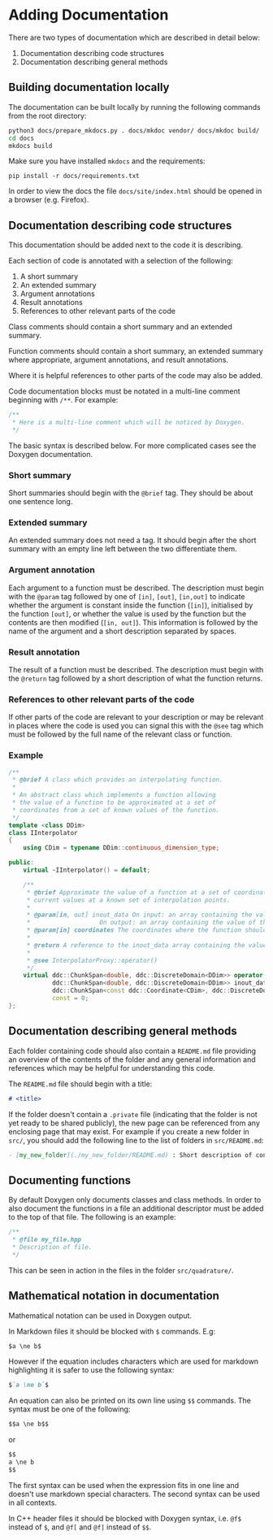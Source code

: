 # Adding Documentation

There are two types of documentation which are described in detail below:

1. Documentation describing code structures
2. Documentation describing general methods

## Building documentation locally

The documentation can be built locally by running the following commands from the root directory:
```bash
python3 docs/prepare_mkdocs.py . docs/mkdoc vendor/ docs/mkdoc build/
cd docs
mkdocs build
```

Make sure you have installed `mkdocs` and the requirements:
```
pip install -r docs/requirements.txt
```
In order to view the docs the file `docs/site/index.html` should be opened in a browser (e.g. Firefox).

## Documentation describing code structures

This documentation should be added next to the code it is describing.

Each section of code is annotated with a selection of the following:

1. A short summary
2. An extended summary
3. Argument annotations
4. Result annotations
5. References to other relevant parts of the code

Class comments should contain a short summary and an extended summary.

Function comments should contain a short summary, an extended summary where appropriate, argument annotations, and result annotations.

Where it is helpful references to other parts of the code may also be added.

Code documentation blocks must be notated in a multi-line comment beginning with `/**`. For example:

```cpp
/**
 * Here is a multi-line comment which will be noticed by Doxygen.
 */
```

The basic syntax is described below. For more complicated cases see the Doxygen documentation.

### Short summary

Short summaries should begin with the `@brief` tag. They should be about one sentence long.

### Extended summary

An extended summary does not need a tag. It should begin after the short summary with an empty line left between the two differentiate them.

### Argument annotation

Each argument to a function must be described. The description must begin with the `@param` tag followed by one of `[in]`, `[out]`, `[in,out]` to indicate whether the argument is constant inside the function (`[in]`), initialised by the function `[out]`, or whether the value is used by the function but the contents are then modified (`[in, out]`). This information is followed by the name of the argument and a short description separated by spaces.

### Result annotation

The result of a function must be described. The description must begin with the `@return` tag followed by a short description of what the function returns.

### References to other relevant parts of the code

If other parts of the code are relevant to your description or may be relevant in places where the code is used you can signal this with the `@see` tag which must be followed by the full name of the relevant class or function.

### Example

```cpp
/**
 * @brief A class which provides an interpolating function.
 *
 * An abstract class which implements a function allowing
 * the value of a function to be approximated at a set of
 * coordinates from a set of known values of the function.
 */
template <class DDim>
class IInterpolator
{
    using CDim = typename DDim::continuous_dimension_type;

public:
    virtual ~IInterpolator() = default;

    /**
     * @brief Approximate the value of a function at a set of coordinates using the
     * current values at a known set of interpolation points.
     *
     * @param[in, out] inout_data On input: an array containing the value of the function at the interpolation points.
     *                   On output: an array containing the value of the function at the coordinates.
     * @param[in] coordinates The coordinates where the function should be evaluated.
     *
     * @return A reference to the inout_data array containing the value of the function at the coordinates.
     *
     * @see InterpolatorProxy::operator()
     */
    virtual ddc::ChunkSpan<double, ddc::DiscreteDomain<DDim>> operator()(
            ddc::ChunkSpan<double, ddc::DiscreteDomain<DDim>> inout_data,
            ddc::ChunkSpan<const ddc::Coordinate<CDim>, ddc::DiscreteDomain<DDim>> coordinates)
            const = 0;
};
```

## Documentation describing general methods

Each folder containing code should also contain a `README.md` file providing an overview of the contents of the folder and any general information and references which may be helpful for understanding this code.

The `README.md` file should begin with a title:

```markdown
# <title>
```

If the folder doesn't contain a `.private` file (indicating that the folder is not yet ready to be shared publicly), the new page can be referenced from any enclosing page that may exist. For example if you create a new folder in `src/`, you should add the following line to the list of folders in `src/README.md`:

```markdown
- [my_new_folder](./my_new_folder/README.md) : Short description of contents.
```

## Documenting functions

By default Doxygen only documents classes and class methods. In order to also document the functions in a file an additional descriptor must be added to the top of that file.
The following is an example:

```cpp
/**
 * @file my_file.hpp
 * Description of file.
 */
```

This can be seen in action in the files in the folder `src/quadrature/`.

## Mathematical notation in documentation

Mathematical notation can be used in Doxygen output.

In Markdown files it should be blocked with `$` commands. E.g:

```markdown
$a \ne b$
```

However if the equation includes characters which are used for markdown highlighting it is safer to use the following syntax:

```markdown
$`a \ne b`$
```

An equation can also be printed on its own line using `$$` commands. The syntax must be one of the following:

```markdown
$$a \ne b$$
```

or

```markdown
$$
a \ne b
$$
```

The first syntax can be used when the expression fits in one line and doesn't use markdown special characters. The second syntax can be used in all contexts.

In C++ header files it should be blocked with Doxygen syntax, i.e. `@f$` instead of `$`, and `@f[` and `@f]` instead of `$$`.
